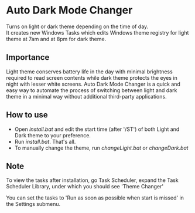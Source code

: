 # Auto Dark Mode Changer
Turns on light or dark theme depending on the time of day.  
It creates new Windows Tasks which edits Windows theme registry for light theme at 7am and at 8pm for dark theme.

## Importance
Light theme conserves battery life in the day with minimal brightness required to read screen contents while dark theme protects the eyes in night with lesser white screens.
Auto Dark Mode Changer is a quick and easy way to automate the process of switching between light and dark theme in a minimal way without additional third-party applications.

## How to use
 - Open *install.bat* and edit the start time (after '/ST') of both Light and Dark theme to your preference.
 - Run *install.bat*. That's all.
 - To manually change the theme, run *changeLight.bat* or *changeDark.bat*
 
## Note
 To view the tasks after installation, go Task Scheduler, expand the Task Scheduler Library, under which you should see 'Theme Changer'
 
 You can set the tasks to 'Run as soon as possible when start is missed' in the Settings submenu.
 
 

